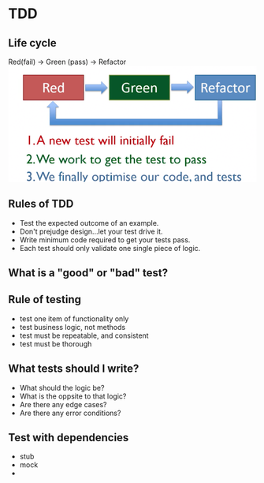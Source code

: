 # TDD

## Life cycle
Red(fail) -> Green (pass) -> Refactor  
![TDD Iteration](../resource/images/TDD/TDD_life_cycle.png)

## Rules of TDD
- Test the expected outcome of an example.
- Don't prejudge design...let your test drive it.
- Write minimum code required to get your tests pass.
- Each test should only validate one single piece of logic.

## What is a "good" or "bad" test?

## Rule of testing

- test one item of functionality only
- test business logic, not methods
- test must be repeatable, and consistent
- test must be thorough

## What tests should I write?
  
- What should the logic be?
- What is the oppsite to that logic?
- Are there any edge cases?
- Are there any error conditions?

## Test with dependencies

- stub
- mock
- 